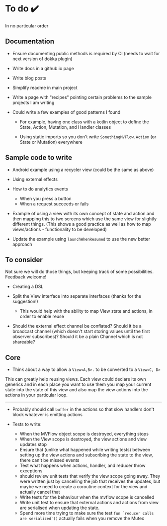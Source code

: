 # To do ✔️

In no particular order

## Documentation

* Ensure documenting public methods is required by CI (needs to wait for next version of dokka plugin)

* Write docs in a github.io page

* Write blog posts

* Simplify readme in main project

* Write a page with "recipes" pointing certain problems to the sample projects I am writing

* Could write a few examples of good patterns I found

  * For example, having one class with a kotlin object to define the State, Action, Mutation, and Handler classes
  
  * Using static imports so you don't write `SomethingMVFlow.Action` (or State or Mutation) everywhere

## Sample code to write

* Android example using a recycler view (could be the same as above)

* Using external effects

* How to do analytics events

  * When you press a button
  * When a request succeeds or fails

* Example of using a view with its own concept of state and action and then mapping this to two screens which use the 
same view for slightly different things. (This shows a good practice as well as how to map views/actions - 
functionality to be developed)

* Update the example using `launchWhenResumed` to use the new better approach

## To consider

Not sure we will do those things, but keeping track of some possibilities. Feedback welcome!

* Creating a DSL

* Split the View interface into separate interfaces (thanks for the suggestion!)
  
  * This would help with the ability to map View state and actions, in order to enable reuse
  
* Should the external effect channel be conflated? Should it be a broadcast channel (which doesn't start storing values 
until the first observer subscribes)? Should it be a plain Channel which is not shareable?
   
## Core

* Think about a way to allow a `View<A,B>.` to be converted to a `View<C, D>`
 
This can greatly help reusing views. Each view could declare its own generics and in each place you
 want to use them you map your current state into the state of this view and also map the view 
 actions into the actions in your particular loop. 
  
---
 
* Probably should call `buffer` in the actions so that slow handlers don't block whatever is 
emitting actions

* Tests to write:
   * When the MVFlow object scope is destroyed, everything stops
   * When the View scope is destroyed, the view actions and view updates stop
   * Ensure that (unlike what happened while writing tests) between setting up the view actions and
    subscribing the state to the view, there can't be missed events
   * Test what happens when actions, handler, and reducer throw exceptions
   * should review unit tests that verify the view scope going away. They were written just by cancelling the job that
   receives the updates, but maybe we need to create a coroutine context for the view and actually cancel that
   * Write tests for the behaviour when the mvflow scope is cancelled
   * Write unit test to ensure that external actions and actions from view are serialised when
   updating the state.
   * Spend more time trying to make sure the test ```fun `reducer calls are serialized`()``` actually fails when you 
   remove the Mutex 
